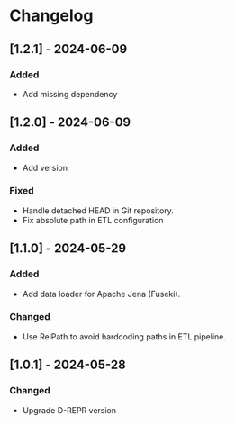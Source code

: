 # Changelog

## [1.2.1] - 2024-06-09

### Added

- Add missing dependency

## [1.2.0] - 2024-06-09

### Added

- Add version

### Fixed

- Handle detached HEAD in Git repository.
- Fix absolute path in ETL configuration

## [1.1.0] - 2024-05-29

### Added

- Add data loader for Apache Jena (Fuseki).

### Changed

- Use RelPath to avoid hardcoding paths in ETL pipeline.

## [1.0.1] - 2024-05-28

### Changed

- Upgrade D-REPR version

